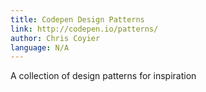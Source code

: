 ```yaml
---
title: Codepen Design Patterns
link: http://codepen.io/patterns/
author: Chris Coyier
language: N/A
---
```


A collection of design patterns for inspiration